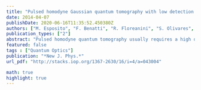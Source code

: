 ```yaml
---
title: "Pulsed homodyne Gaussian quantum tomography with low detection efficiency"
date: 2014-04-07
publishDate: 2020-06-16T11:35:52.450380Z
authors: ["M. Esposito", "F. Benatti", "R. Floreanini", "S. Olivares", "F. Randi", "ktitimbo", "M. Pividori", "F. Novelli", "F. Cilento", "F. Parmigiani", "D. Fausti"]
publication_types: ["2"]
abstract: "Pulsed homodyne quantum tomography usually requires a high detection efficiency, limiting its applicability in quantum optics. Here, it is shown that the presence of low detection efficiency ($<50%$ ) does not prevent the tomographic reconstruction of quantum states of light, specifically, of Gaussian states. This result is obtained by applying the so-called ‘minimax’ adaptive reconstruction of the Wigner function to pulsed homodyne detection. In particular, we prove, by both numerical and real experiments, that an effective discrimination of different Gaussian quantum states can be achieved. Our finding paves the way to a more extensive use of quantum tomographic methods, even in physical situations in which high detection efficiency is unattainable."
featured: false
tags : ["Quantum Optics"]
publication: "*New J. Phys.*"
url_pdf: "http://stacks.iop.org/1367-2630/16/i=4/a=043004"

math: true
highlight: true
---
```


